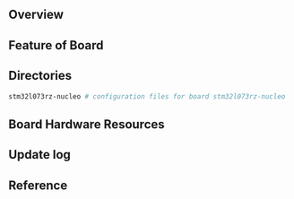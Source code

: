 ## Overview

## Feature of Board

## Directories

```sh
stm32l073rz-nucleo # configuration files for board stm32l073rz-nucleo
```

## Board Hardware Resources

## Update log

## Reference
